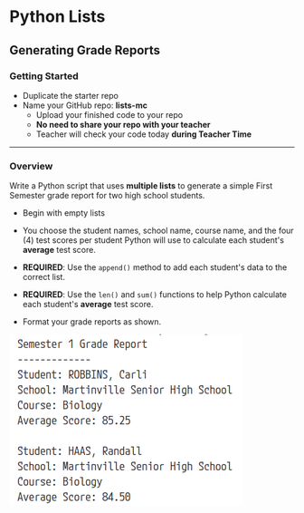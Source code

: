 # Python Lists
## Generating Grade Reports

### Getting Started
- Duplicate the starter repo
- Name your GitHub repo: **lists-mc**
    - Upload your finished code to your repo
    - **No need to share your repo with your teacher**
    - Teacher will check your code today **during Teacher Time**
---

### Overview

Write a Python script that uses **multiple lists** to generate a simple First Semester grade report for two high school students.

- Begin with empty lists

- You choose the student names, school name, course name, and the four (4) test scores per student Python will use to calculate each student's **average** test score.

- **REQUIRED**: Use the `append()` method to add each student's data to the correct list.

- **REQUIRED**: Use the `len()` and `sum()` functions to help Python calculate each student's **average** test score.

- Format your grade reports as shown.

![Sample grade report](grade_report_output.png)



